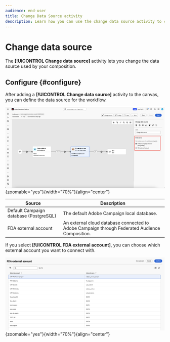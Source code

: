 ```yaml
---
audience: end-user
title: Change Data Source activity
description: Learn how you can use the change data source activity to change the data source used by your composition, providing more flexibility in managing your data in a composition. 
---
```


# Change data source

The **[!UICONTROL Change data source]** activity lets you change the data source used by your composition.

## Configure {#configure}

After adding a **[!UICONTROL Change data source]** activity to the canvas, you can define the data source for the workflow.

![The data source options are highlighted within the Federated Audience Composition workspace.](/help/compositions/assets/change-data-source/configure.png){zoomable="yes"}{width="70%"}{align="center"}

| Source | Description |
| ------ | ----------- |
| Default Campaign database (PostgreSQL) | The default Adobe Campaign local database. |
| FDA external account | An external cloud database connected to Adobe Campaign through Federated Audience Composition. |

If you select **[!UICONTROL FDA external account]**, you can choose which external account you want to connect with.

![The popover displaying the external account options is displayed.](/help/compositions/assets/change-data-source/fda-external-account.png){zoomable="yes"}{width="70%"}{align="center"}
